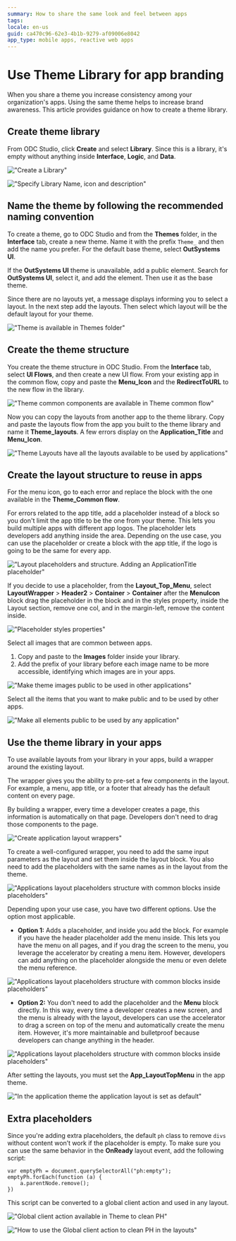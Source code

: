 ```yaml
---
summary: How to share the same look and feel between apps
tags:
locale: en-us
guid: ca470c96-62e3-4b1b-9279-af09006e8042
app_type: mobile apps, reactive web apps
---
```


# Use Theme Library for app branding

When you share a theme you increase consistency among your organization's apps. Using the same theme helps to increase brand awareness. This article provides guidance on how to create a theme library.

## Create theme library

From ODC Studio, click **Create** and select **Library**. Since this is a library, it's empty without anything inside **Interface**, **Logic**, and **Data**.

!["Create a Library"](images/select-library-odcs.png "Create a Library")

!["Specify Library Name, icon and description"](images/library-details-odcs.png "Specify Library Name, icon and description")

## Name the theme by following the recommended naming convention 

To create a theme, go to ODC Studio and from the **Themes** folder, in the **Interface** tab, create a new theme. Name it with the prefix `Theme_` and then add the name you prefer. For the default base theme, select **OutSystems UI**.

<div class="info" markdown="1">

If the **OutSystems UI** theme is unavailable, add a public element. Search for **OutSystems UI**, select it, and add the element. Then use it as the base theme.

</div>

Since there are no layouts yet, a message displays informing you to select a layout. In the next step add the layouts. Then select which layout will be the default layout for your theme.

!["Theme is available in Themes folder"](images/themes-folder-odcs.png "Theme is available in Themes folder")

## Create the theme structure

You create the theme structure in ODC Studio. From the **Interface** tab, select **UI Flows**, and then create a new UI flow. From your existing app in the common flow, copy and paste the **Menu_Icon** and the **RedirectToURL** to the new flow in the library.

!["Theme common components are available in Theme common flow"](images/theme-common-flow-odcs.png "Theme common components are available in Theme common flow")

Now you can copy the layouts from another app to the theme library. Copy and paste the layouts flow from the app you built to the theme library and name it **Theme_layouts**. A few errors display on the **Application_Title** and **Menu_Icon**.

!["Theme Layouts have all the layouts available to be used by applications"](images/theme-layouts-odcs.png "Theme Layouts have all the layouts available to be used by applications")

## Create the layout structure to reuse in apps

For the menu icon, go to each error and replace the block with the one available in the **Theme_Common flow**.

For errors related to the app title, add a placeholder instead of a block so you don't limit the app title to be the one from your theme. This lets you build multiple apps with different app logos. The placeholder lets developers add anything inside the area. Depending on the use case, you can use the placeholder or create a block with the app title, if the logo is going to be the same for every app.

!["Layout placeholders and structure. Adding an ApplicationTitle placeholder"](images/add-applicationtitle-placeholder-odcs.png "Layout placeholders and structure. Adding an ApplicationTitle placeholder")

If you decide to use a placeholder, from the  **Layout_Top_Menu**, select **LayoutWrapper** > **Header2** > **Container** > **Container** after the **MenuIcon** block drag the placeholder in the block and in the styles property, inside the Layout section, remove one col, and in the margin-left, remove the content inside.

!["Placeholder styles properties"](images/placeholder-styles-properties-odcs.png "Placeholder styles properties")

Select all images that are common between apps.

1. Copy and paste to the **Images** folder inside your library. 
1. Add the prefix of your library before each image name to be more accessible, identifying which images are in your apps.

!["Make theme images public to be used in other applications"](images/select-all-images-odcs.png "Make theme images public to be used in other applications")

Select all the items that you want to make public and to be used by other apps.

!["Make all elements public to be used by any application"](images/make-elements-public-odcs.png "Make all elements public to be used by any application")

## Use the theme library in your apps

To use available layouts from your library in your apps, build a wrapper around the existing layout.

The wrapper gives you the ability to pre-set a few components in the layout. For example, a menu, app title, or a footer that already has the default content on every page.

By building a wrapper, every time a developer creates a page, this information is automatically on that page. Developers don't need to drag those components to the page.

!["Create application layout wrappers"](images/application-layout-wrappers-odcs.png "Create application layout wrappers")

To create a well-configured wrapper, you need to add the same input parameters as the layout and set them inside the layout block. You also need to add the placeholders with the same names as in the layout from the theme.

!["Applications layout placeholders structure with common blocks inside placeholders"](images/layout-placeholders-odcs.png "Applications layout placeholders structure with common blocks inside placeholders")

Depending upon your use case, you have two different options. Use the option most applicable.

* **Option 1:** Adds a placeholder, and inside you add the block. For example if you have the header placeholder add the menu inside. This lets you have the menu on all pages, and if you drag the screen to the menu, you leverage the accelerator by creating a menu item. However, developers can add anything on the placeholder alongside the menu or even delete the menu reference.

!["Applications layout placeholders structure with common blocks inside placeholders"](images/layout-placeholders-option1-odcs.png "Applications layout placeholders structure with common blocks inside placeholders")

* **Option 2:** You don't need to add the placeholder and the **Menu** block directly. In this way, every time a developer creates a new screen, and the menu is already with the layout, developers can use the accelerator to drag a screen on top of the menu and automatically create the menu item. However, it's more maintainable and bulletproof because developers can change anything in the header. 

!["Applications layout placeholders structure with common blocks inside placeholders"](images/layout-placeholders-option2-odcs.png "Applications layout placeholders structure with common blocks inside placeholders")

After setting the layouts, you must set the **App_LayoutTopMenu** in the app theme.

!["In the application theme the application layout is set as default"](images/set-app-layout-top-menu-odcs.png "In the application theme the application layout is set as default")

## Extra placeholders

Since you're adding extra placeholders, the default `ph` class to remove `divs` without content won’t work if the placeholder is empty. To make sure you can use the same behavior in the **OnReady** layout event, add the following script:

```
var emptyPh = document.querySelectorAll("ph:empty"); 
emptyPh.forEach(function (a) {
    a.parentNode.remove();
})
```

<div class="info" markdown="1">

This script can be converted to a global client action and used in any layout.

</div>

!["Global client action available in Theme to clean PH"](images/global-client-action-available-odcs.png "Global client action available in Theme to clean PH")

!["How to use the Global client action to clean PH in the layouts"](images/how-to-use-global-client-action-odcs.png "How to use the Global client action to clean PH in the layouts")
